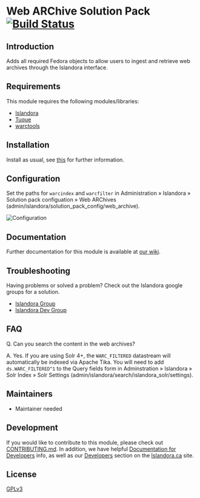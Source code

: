 # Web ARChive Solution Pack [![Build Status](https://travis-ci.org/Islandora/islandora_solution_pack_web_archive.png?branch=7.x)](https://travis-ci.org/Islandora/islandora_solution_pack_web_archive)

## Introduction

Adds all required Fedora objects to allow users to ingest and retrieve web archives through the Islandora interface.

## Requirements

This module requires the following modules/libraries:

* [Islandora](https://github.com/islandora/islandora)
* [Tuque](https://github.com/islandora/tuque)
* [warctools](https://github.com/internetarchive/warctools)

## Installation

Install as usual, see [this](https://drupal.org/documentation/install/modules-themes/modules-7) for further information.

## Configuration

Set the paths for `warcindex` and `warcfilter` in Administration » Islandora » Solution pack configuation » Web ARChives (admin/islandora/solution_pack_config/web_archive).

![Configuration](https://camo.githubusercontent.com/56c6e4c7005e9be0278443296fea27b7f2f929bd/687474703a2f2f692e696d6775722e636f6d2f745037646a466c2e706e67)

## Documentation

Further documentation for this module is available at [our wiki](https://wiki.duraspace.org/display/ISLANDORA/Web+Archive+Solution+Pack).

## Troubleshooting

Having problems or solved a problem? Check out the Islandora google groups for a solution.

* [Islandora Group](https://groups.google.com/forum/?hl=en&fromgroups#!forum/islandora)
* [Islandora Dev Group](https://groups.google.com/forum/?hl=en&fromgroups#!forum/islandora-dev)

## FAQ

Q. Can you search the content in the web archives?

A. Yes. If you are using Solr 4+, the `WARC_FILTERED` datastream will automatically be indexed via Apache Tika. You will need to add `ds.WARC_FILTERED^1` to the Query fields form in Adminstration » Islandora » Solr Index » Solr Settings (admin/islandora/search/islandora_solr/settings).

## Maintainers

* Maintainer needed

## Development

If you would like to contribute to this module, please check out [CONTRIBUTING.md](CONTRIBUTING.md). In addition, we have helpful [Documentation for Developers](https://github.com/Islandora/islandora/wiki#wiki-documentation-for-developers) info, as well as our [Developers](http://islandora.ca/developers) section on the [Islandora.ca](http://islandora.ca) site.

## License

[GPLv3](http://www.gnu.org/licenses/gpl-3.0.txt)
